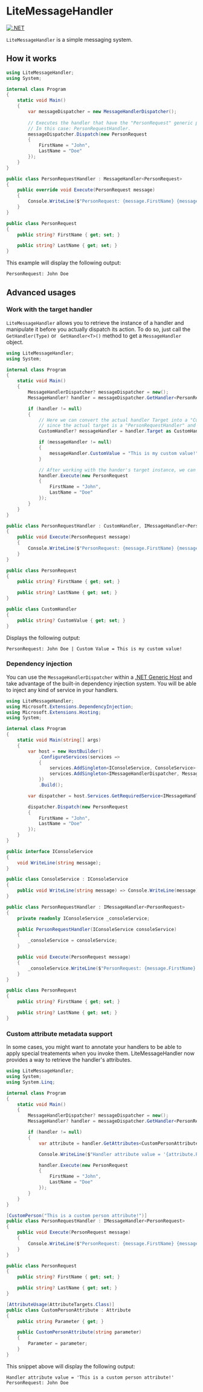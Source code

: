 # LiteMessageHandler

[![.NET](https://github.com/Eastrall/LiteMessageHandler/actions/workflows/build.yml/badge.svg)](https://github.com/Eastrall/LiteMessageHandler/actions/workflows/build.yml)

`LiteMessageHandler` is a simple messaging system.

## How it works

```csharp
using LiteMessageHandler;
using System;

internal class Program
{
    static void Main()
    {
        var messageDispatcher = new MessageHandlerDispatcher();
        
        // Executes the handler that have the "PersonRequest" generic parameter.
        // In this case: PersonRequestHandler.
        messageDispatcher.Dispatch(new PersonRequest
        {
            FirstName = "John",
            LastName = "Doe"
        });
    }
}

public class PersonRequestHandler : MessageHandler<PersonRequest>
{
    public override void Execute(PersonRequest message)
    {
        Console.WriteLine($"PersonRequest: {message.FirstName} {message.LastName}");
    }
}

public class PersonRequest
{
    public string? FirstName { get; set; }

    public string? LastName { get; set; }
}
```

This example will display the following output:

```
PersonRequest: John Doe
```

## Advanced usages

### Work with the target handler

`LiteMessageHandler` allows you to retrieve the instance of a handler and manipulate it before you actually dispatch its action. To do so, just call the `GetHandler(Type)` or ` GetHandler<T>()` method to get a `MessageHandler` object.

```csharp
using LiteMessageHandler;
using System;

internal class Program
{
    static void Main()
    {
        MessageHandlerDispatcher? messageDispatcher = new();
        MessageHandler? handler = messageDispatcher.GetHandler<PersonRequest>();

        if (handler != null)
        {
            // Here we can convert the actual handler Target into a "CustomHandler" instance
            // since the actual target is a "PersonRequestHandler" and extends from "CustomHandler".
            CustomHandler? messageHandler = handler.Target as CustomHandler;

            if (messageHandler != null)
            {
                messageHandler.CustomValue = "This is my custom value!";
            }

            // After working with the hander's target instance, we can simply execute the handler.
            handler.Execute(new PersonRequest
            {
                FirstName = "John",
                LastName = "Doe"
            });
        }
    }
}

public class PersonRequestHandler : CustomHandler, IMessageHandler<PersonRequest>
{
    public void Execute(PersonRequest message)
    {
        Console.WriteLine($"PersonRequest: {message.FirstName} {message.LastName} | Custom Value = {CustomValue}");
    }
}

public class PersonRequest
{
    public string? FirstName { get; set; }

    public string? LastName { get; set; }
}

public class CustomHandler
{
    public string? CustomValue { get; set; }
}

```

Displays the following output:
```
PersonRequest: John Doe | Custom Value = This is my custom value!
```

### Dependency injection

You can use the `MessageHandlerDispatcher` within a [.NET Generic Host](https://docs.microsoft.com/en-us/aspnet/core/fundamentals/host/generic-host) and take advantage of the built-in dependency injection system. You will be able to inject any kind of service in your handlers.

```csharp
using LiteMessageHandler;
using Microsoft.Extensions.DependencyInjection;
using Microsoft.Extensions.Hosting;
using System;

internal class Program
{
    static void Main(string[] args)
    {
        var host = new HostBuilder()
            .ConfigureServices(services =>
            {
                services.AddSingleton<IConsoleService, ConsoleService>();
                services.AddSingleton<IMessageHandlerDispatcher, MessageHandlerDispatcher>();
            })
            .Build();

        var dispatcher = host.Services.GetRequiredService<IMessageHandlerDispatcher>();

        dispatcher.Dispatch(new PersonRequest
        {
            FirstName = "John",
            LastName = "Doe"
        });
    }
}

public interface IConsoleService
{
    void WriteLine(string message);
}

public class ConsoleService : IConsoleService
{
    public void WriteLine(string message) => Console.WriteLine(message);
}

public class PersonRequestHandler : IMessageHandler<PersonRequest>
{
    private readonly IConsoleService _consoleService;

    public PersonRequestHandler(IConsoleService consoleService)
    {
        _consoleService = consoleService;
    }

    public void Execute(PersonRequest message)
    {
        _consoleService.WriteLine($"PersonRequest: {message.FirstName} {message.LastName}");
    }
}

public class PersonRequest
{
    public string? FirstName { get; set; }

    public string? LastName { get; set; }
}
```

### Custom attribute metadata support

In some cases, you might want to annotate your handlers to be able to apply special treatements when you invoke them.
LiteMessageHandler now provides a way to retrieve the handler's attributes.

```csharp
using LiteMessageHandler;
using System;
using System.Linq;

internal class Program
{
    static void Main()
    {
        MessageHandlerDispatcher? messageDispatcher = new();
        MessageHandler? handler = messageDispatcher.GetHandler<PersonRequest>();

        if (handler != null)
        {
            var attribute = handler.GetAttributes<CustomPersonAttribute>().First();

            Console.WriteLine($"Handler attribute value = '{attribute.Parameter}'");

            handler.Execute(new PersonRequest
            {
                FirstName = "John",
                LastName = "Doe"
            });
        }
    }
}

[CustomPerson("This is a custom person attribute!")]
public class PersonRequestHandler : IMessageHandler<PersonRequest>
{
    public void Execute(PersonRequest message)
    {
        Console.WriteLine($"PersonRequest: {message.FirstName} {message.LastName}");
    }
}

public class PersonRequest
{
    public string? FirstName { get; set; }

    public string? LastName { get; set; }
}

[AttributeUsage(AttributeTargets.Class)]
public class CustomPersonAttribute : Attribute
{
    public string Parameter { get; }

    public CustomPersonAttribute(string parameter)
    {
        Parameter = parameter;
    }
}
```

This snippet above will display the following output:
```
Handler attribute value = 'This is a custom person attribute!'
PersonRequest: John Doe
```